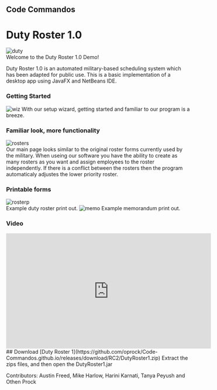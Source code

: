 ## Code Commandos
# Duty Roster 1.0
![duty](https://user-images.githubusercontent.com/31378383/39227090-af65c3b2-4824-11e8-9ec5-3eac3232329f.png)  
Welcome to the Duty Roster 1.0 Demo!  

Duty Roster 1.0 is an automated military-based scheduling system which has been adapted for public use. This is a basic implementation of a desktop app using JavaFX and NetBeans IDE.    
### Getting Started
![wiz](https://user-images.githubusercontent.com/31356692/39225648-90c3b288-481b-11e8-8d9b-1a16280c8369.png)
With our setup wizard, getting started and familiar to our program is a breeze.  
### Familiar look, more functionality  
![rosters](https://user-images.githubusercontent.com/31378383/39225684-b6bbda6a-481b-11e8-9726-cdbc769ede31.png)  
Our main page looks similar to the original roster forms currently used by the military. When useing our software you have the ability to create as many rosters as you want and assign employees to the roster independently. If there is a conflict between the rosters then the program automaticaly adjustes the lower priority roster.  
### Printable forms  
![rosterp](https://user-images.githubusercontent.com/31378383/39225688-bb355530-481b-11e8-918c-7269c4433a51.png)  
Example duty roster print out.
![memo](https://user-images.githubusercontent.com/31378383/39225691-be0659a8-481b-11e8-9a8f-ea89200c5409.png)
Example memorandum print out.
### Video      
<iframe width="560" height="315" src="https://www.youtube.com/embed/ZWiY7rsw_vU" frameborder="0" allow="autoplay; encrypted-media" allowfullscreen></iframe>  
## Download
[Duty Roster 1](https://github.com/oprock/Code-Commandos.github.io/releases/download/RC2/DutyRoster1.zip)
Extract the zips files, and then open the DutyRoster1.jar  
  
Contributors: Austin Freed, Mike Harlow, Harini Karnati, Tanya Peyush and Othen Prock

